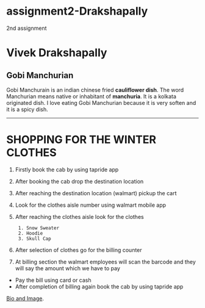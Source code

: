 # assignment2-Drakshapally
2nd assignment
# Vivek Drakshapally
## Gobi Manchurian
Gobi Manchurain is an indian chinese fried **cauliflower dish**. The word Manchurian means native or inhabitant of **manchuria**. It is a kolkata originated dish. I love eating Gobi Manchurian because it is very soften and it is a spicy dish. 

****

# SHOPPING FOR THE WINTER CLOTHES
1. Firstly book the cab by using tapride app
2. After booking the cab drop the destination location
3. After reaching the destination location (walmart) pickup the cart
4. Look for the clothes aisle number using walmart mobile app
5. After reaching the clothes aisle look for the clothes
       
        1. Snow Sweater
        2. Hoodie
        3. Skull Cap

6. After selection of clothes go for the billing counter
7. At billing section the walmart employees will scan the barcode and they will say the amount which we have to pay
*  Pay the bill using card or cash 
*  After completion of billing again book the cab by using tapride app

 [Bio and Image](https://github.com/vivekd31/assignment2-Drakshapally/blob/main/AboutMe.md).
